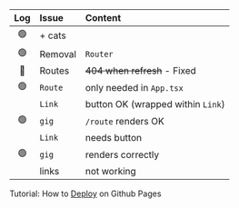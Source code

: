 Log            | Issue  | Content
:------------: | :----- | :-----
:green_circle: | + cats |
:green_circle: | Removal| `Router`
:red_circle:   | Routes | ~~404 when refresh~~ - Fixed
:green_circle: | `Route`| only needed in `App.tsx` 
&#8203;        | `Link` | button OK (wrapped within `Link`)
:green_circle: | `gig`  | `/route` renders OK
&#8203;        | `Link` | needs button
:green_circle: | `gig`  | renders correctly
&#8203;        | links  | not working

Tutorial: How to [Deploy](https://blog.devgenius.io/how-to-deploy-your-vite-react-app-to-github-pages-with-and-without-react-router-b060d912b10e) on Github Pages

